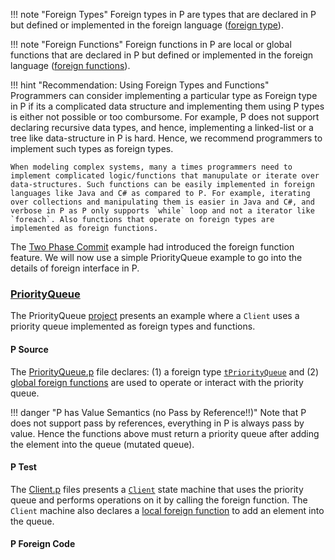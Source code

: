 
!!! note "Foreign Types"
    Foreign types in P are types that are declared in P but defined or implemented in the foreign language ([foreign type](datatypes.md#foreign)).

!!! note "Foreign Functions"
    Foreign functions in P are local or global functions that are declared in P but defined or implemented in the foreign language ([foreign functions](functions.md#foreign-functions)).


!!! hint "Recommendation: Using Foreign Types and Functions"
    Programmers can consider implementing a particular type as Foreign type in P if its a complicated data structure and implementing them using P types is either not possible or too combursome. For example, P does not support declaring recursive data types, and hence, implementing a linked-list or a tree like data-structure in P is hard. Hence, we recommend programmers to implement such types as foreign types.

    When modeling complex systems, many a times programmers need to implement complicated logic/functions that manupulate or iterate over data-structures. Such functions can be easily implemented in foreign languages like Java and C# as compared to P. For example, iterating over collections and manipulating them is easier in Java and C#, and verbose in P as P only supports `while` loop and not a iterator like `foreach`. Also functions that operate on foreign types are implemented as foreign functions.   

The [Two Phase Commit](../tutorial/twophasecommit.md) example had introduced the foreign function feature. We will now use a simple PriorityQueue example to go into the details of foreign interface in P.



### [PriorityQueue](https://github.com/p-org/P/tree/master/Tutorial/PriorityQueue)

The PriorityQueue [project](https://github.com/p-org/P/blob/master/Tutorial/PriorityQueue/PriorityQueue.pproj) presents an example where a `Client` uses a priority queue implemented as foreign types and functions.

#### P Source

The [PriorityQueue.p](https://github.com/p-org/P/blob/master/Tutorial/PriorityQueue/PSrc/PriorityQueue.p) file declares:  (1) a foreign type [`tPriorityQueue`](https://github.com/p-org/P/blob/master/Tutorial/PriorityQueue/PSrc/PriorityQueue.p#L3) and (2) [global foreign functions](https://github.com/p-org/P/blob/master/Tutorial/PriorityQueue/PSrc/PriorityQueue.p#L7-L22) are used to operate or interact with the priority queue.

!!! danger "P has Value Semantics (no Pass by Reference!!)"
    Note that P does not support pass by references, everything in P is always pass by value. Hence the functions above must return a priority queue after adding the element into the queue (mutated queue).

#### P Test

The [Client.p](https://github.com/p-org/P/blob/master/Tutorial/PriorityQueue/PTst/Client.p) files presents a [`Client`](https://github.com/p-org/P/blob/master/Tutorial/PriorityQueue/PTst/Client.p#L5) state machine that uses the priority queue and performs operations on it by calling the foreign function. The `Client` machine also declares a [local foreign function]() to add an element into the queue.

#### P Foreign Code



